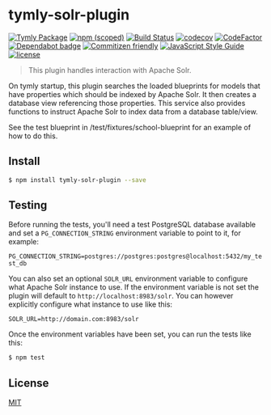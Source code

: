 # tymly-solr-plugin
[![Tymly Package](https://img.shields.io/badge/tymly-package-blue.svg)](https://tymly.io/)
[![npm (scoped)](https://img.shields.io/npm/v/@wmfs/tymly-solr-plugin.svg)](https://www.npmjs.com/package/@wmfs/tymly-solr-plugin)
[![Build Status](https://travis-ci.org/wmfs/tymly-solr-plugin.svg?branch=master)](https://travis-ci.org/wmfs/tymly-solr-plugin)
[![codecov](https://codecov.io/gh/wmfs/tymly-solr-plugin/branch/master/graph/badge.svg)](https://codecov.io/gh/wmfs/tymly-solr-plugin)
[![CodeFactor](https://www.codefactor.io/repository/github/wmfs/tymly-solr-plugin/badge)](https://www.codefactor.io/repository/github/wmfs/tymly-solr-plugin)
[![Dependabot badge](https://img.shields.io/badge/Dependabot-active-brightgreen.svg)](https://dependabot.com/)
[![Commitizen friendly](https://img.shields.io/badge/commitizen-friendly-brightgreen.svg)](http://commitizen.github.io/cz-cli/)
[![JavaScript Style Guide](https://img.shields.io/badge/code_style-standard-brightgreen.svg)](https://standardjs.com)
[![license](https://img.shields.io/github/license/mashape/apistatus.svg)](https://github.com/wmfs/tymly-solr-plugin/blob/master/LICENSE)

> This plugin handles interaction with Apache Solr.

On tymly startup, this plugin searches the loaded blueprints for models that have properties which should be indexed by Apache Solr.  It then creates a database view referencing those properties.  This service also provides functions to instruct Apache Solr to index data from a database table/view.

See the test blueprint in /test/fixtures/school-blueprint for an example of how to do this.

## <a name="install"></a>Install
```bash
$ npm install tymly-solr-plugin --save
```

## <a name="test"></a>Testing

Before running the tests, you'll need a test PostgreSQL database available and set a `PG_CONNECTION_STRING` environment variable to point to it, for example:

```PG_CONNECTION_STRING=postgres://postgres:postgres@localhost:5432/my_test_db```

You can also set an optional `SOLR_URL` environment variable to configure what Apache Solr instance to use.  If the environment variable is not set the plugin will default to `http://localhost:8983/solr`.  You can however explicitly configure what instance to use like this:

```SOLR_URL=http://domain.com:8983/solr```

Once the environment variables have been set, you can run the tests like this:

```bash
$ npm test
```


## <a name="license"></a>License

[MIT](https://github.com/wmfs/tymly/blob/master/LICENSE)

